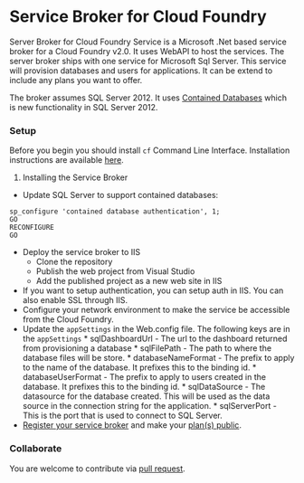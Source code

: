 Service Broker for Cloud Foundry
====================

Server Broker for Cloud Foundry Service is a Microsoft .Net based service broker for a Cloud Foundry v2.0. It uses WebAPI to host the services. The server broker ships with one service for Microsoft Sql Server. This service will provision databases and users for applications. It can be extend to include any plans you want to offer.

The broker assumes SQL Server 2012. It uses [Contained Databases](http://technet.microsoft.com/en-us/library/ff929071.aspx) which is new functionality in SQL Server 2012. 

### Setup

Before you begin you should install `cf` Command Line Interface. Installation instructions are available [here](http://docs.cloudfoundry.com/docs/using/managing-apps/cf/index.html).

1. Installing the Service Broker
 * Update SQL Server to support contained databases:
 
 ```
 sp_configure 'contained database authentication', 1;
 GO
 RECONFIGURE
 GO
 ```
 * Deploy the service broker to IIS
     * Clone the repository
     * Publish the web project from Visual Studio
     * Add the published project as a new web site in IIS
 * If you want to setup authentication, you can setup auth in IIS. You can also enable SSL through IIS.
 * Configure your network environment to make the service be accessible from the Cloud Foundry.
 * Update the `appSettings` in the Web.config file. The following keys are in the `appSettings` 
        * sqlDashboardUrl - The url to the dashboard returned from provisioning a database
        * sqlFilePath - The path to where the database files will be store.
        * databaseNameFormat - The prefix to apply to the name of the database. It prefixes this to the binding id.
        * databaseUserFormat - The prefix to apply to users created in the database. It prefixes this to the binding id.
        * sqlDataSource - The datasource for the database created. This will be used as the data source in the connection string for the application.
        * sqlServerPort - This is the port that is used to connect to SQL Server.
 * [Register your service broker](http://docs.cloudfoundry.org/services/managing-service-brokers.html#register-broker) and make your [plan(s) public](http://docs.cloudfoundry.org/services/access-control.html#make-plans-public).
 

### Collaborate

You are welcome to contribute via
[pull request](https://help.github.com/articles/using-pull-requests).
